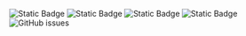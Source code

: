 ![Static Badge](https://img.shields.io/badge/blacklists-60-000000) ![Static Badge](https://img.shields.io/badge/blacklisted-2796930-cc0000) ![Static Badge](https://img.shields.io/badge/whitelisted-2245-00CC00) ![Static Badge](https://img.shields.io/badge/streaming_blacklist-28107-000000) ![GitHub issues](https://img.shields.io/github/issues/fabriziosalmi/blacklists)
